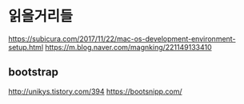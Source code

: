 # 읽을거리들
 
https://subicura.com/2017/11/22/mac-os-development-environment-setup.html
https://m.blog.naver.com/magnking/221149133410

## bootstrap
http://unikys.tistory.com/394
https://bootsnipp.com/
 

